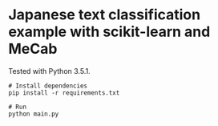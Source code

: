 # Japanese text classification example with scikit-learn and MeCab

Tested with Python 3.5.1.

```
# Install dependencies
pip install -r requirements.txt

# Run
python main.py
```
